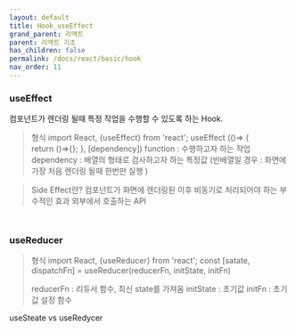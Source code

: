 ```yaml
---
layout: default
title: Hook_useEffect
grand_parent: 리액트
parent: 리액트 기초
has_children: false
permalink: /docs/react/basic/hook
nav_order: 11
---
```




### **useEffect**
컴포넌트가 렌더링 될때 특정 작업을 수행할 수 있도록 하는 Hook.

> 형식
> import React, {useEffect} from 'react';
> useEffect (()=> {   
>   return ()=>{};
> }, [dependency])
> function : 수행하고자 하는 작업
> dependency : 배열의 형태로 검사하고자 하는 특정값 (빈배열일 경우 : 화면에 가장 처음 렌더링 될때 한번만 실행 )

> Side Effect란?
> 컴포넌트가 화면에 렌더링된 이후 비동기로 처리되어야 하는 부수적인 효과
> 외부에서 호출하는 API 
```react


```

### **useReducer**

> 형식
> import React, {useReducer} from 'react';
> const [satate, dispatchFn] = useReducer(reducerFn, initState, initFn)
>
> reducerFn : 리듀서 함수, 최신 state를 가져옴
> initState : 초기값
> initFn :  초기값 설정 함수



useSteate vs useRedycer
